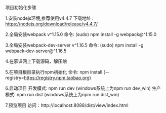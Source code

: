 
项目初始化步骤

1.安装nodejs环境,推荐使用v4.4.7
    下载地址 : https://nodejs.org/download/release/v4.4.7/

2.全局安装webpack v^1.15.0
    命令: (sudo) npm install -g webpack@^1.15.0

3.全局安装webpack-dev-server v^1.16.5
    命令: (sudo) npm install -g webpack-dev-server@^1.16.5

4.在慕课网上下载源码，解压缩

5.在项目根目录执行npm初始化
    命令: npm install (--registry=https://registry.npm.taobao.org)

6.启动项目
    开发模式: npm run dev (windows系统上为npm run dev_win)
    生产模式: npm run dist (windows系统上为npm run dist_win)

7.预览项目
    访问：http://localhost:8088/dist/view/index.html